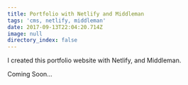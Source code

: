 ```yaml
---
title: Portfolio with Netlify and Middleman
tags: 'cms, netlify, middleman'
date: 2017-09-13T22:04:20.714Z
image: null
directory_index: false
---
```

I created this portfolio website with Netlify, and Middleman.

Coming Soon…
